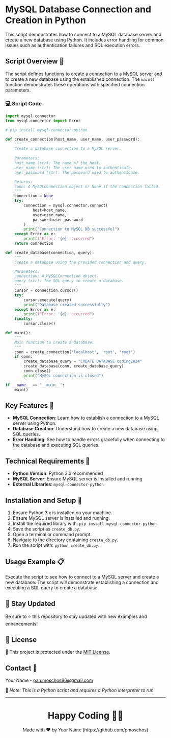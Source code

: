 # MySQL Database Connection and Creation in Python

This script demonstrates how to connect to a MySQL database server and create a new database using Python. It includes error handling for common issues such as authentication failures and SQL execution errors.

## Script Overview 📘

The script defines functions to create a connection to a MySQL server and to create a new database using the established connection. The `main()` function demonstrates these operations with specified connection parameters.

### :computer: Script Code

```python
import mysql.connector
from mysql.connector import Error

# pip install mysql-connector-python

def create_connection(host_name, user_name, user_password):
    """
    Create a database connection to a MySQL server.
    
    Parameters:
    host_name (str): The name of the host.
    user_name (str): The user name used to authenticate.
    user_password (str): The password used to authenticate.

    Returns:
    conn: A MySQLConnection object or None if the connection failed.
    """
    connection = None
    try:
        connection = mysql.connector.connect(
            host=host_name,
            user=user_name,
            password=user_password
        )
        print("Connection to MySQL DB successful")
    except Error as e:
        print(f"Error: '{e}' occurred")
    return connection

def create_database(connection, query):
    """
    Create a database using the provided connection and query.

    Parameters:
    connection: A MySQLConnection object.
    query (str): The SQL query to create a database.
    """
    cursor = connection.cursor()
    try:
        cursor.execute(query)
        print("Database created successfully")
    except Error as e:
        print(f"Error: '{e}' occurred")
    finally:
        cursor.close()

def main():
    """
    Main function to create a database.
    """
    conn = create_connection('localhost', 'root', 'root')
    if conn:
        create_database_query = "CREATE DATABASE coding2024"
        create_database(conn, create_database_query)
        conn.close()
        print("MySQL connection is closed")

if __name__ == "__main__":
    main()
```

## Key Features 🌟
- **MySQL Connection**: Learn how to establish a connection to a MySQL server using Python.
- **Database Creation**: Understand how to create a new database using SQL queries.
- **Error Handling**: See how to handle errors gracefully when connecting to the database and executing SQL queries.

## Technical Requirements 🔧
- **Python Version**: Python 3.x recommended
- **MySQL Server**: Ensure MySQL server is installed and running
- **External Libraries**: `mysql-connector-python`

## Installation and Setup 🚀
1. Ensure Python 3.x is installed on your machine.
2. Ensure MySQL server is installed and running.
3. Install the required library with: `pip install mysql-connector-python`
4. Save the script as `create_db.py`.
5. Open a terminal or command prompt.
6. Navigate to the directory containing `create_db.py`.
7. Run the script with: `python create_db.py`.

## Usage Example 📋
Execute the script to see how to connect to a MySQL server and create a new database. The script will demonstrate establishing a connection and executing a SQL query to create a database.

## 📢 Stay Updated

Be sure to ⭐ this repository to stay updated with new examples and enhancements!

## 📄 License
🔐 This project is protected under the [MIT License](https://mit-license.org/).

## Contact 📧
Your Name - pan.moschos86@gmail.com

🔗 *Note: This is a Python script and requires a Python interpreter to run.*

---
<h1 align=center>Happy Coding 👨‍💻 </h1>

<p align="center">
  Made with ❤️ by Your Name (https://github.com/pmoschos)
</p>
